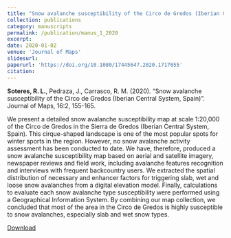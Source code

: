 ```yaml
---
title: "Snow avalanche susceptibility of the Circo de Gredos (Iberian Central System, Spain)"
collection: publications
category: manuscripts
permalink: /publication/manus_1_2020
excerpt:
date: 2020-01-02
venue: 'Journal of Maps'
slidesurl: 
paperurl: 'https://doi.org/10.1080/17445647.2020.1717655'
citation: 
---
```


**Soteres, R. L.**, Pedraza, J., Carrasco, R. M. (2020). “Snow avalanche susceptibility of the Circo de Gredos (Iberian Central System, Spain)”. Journal of Maps, 16:2, 155-165.

We present a detailed snow avalanche susceptibility map at scale 1:20,000 of the Circo de
Gredos in the Sierra de Gredos (Iberian Central System, Spain). This cirque-shaped landscape
is one of the most popular spots for winter sports in the region. However, no snow
avalanche activity assessment has been conducted to date. We have, therefore, produced a
snow avalanche susceptibility map based on aerial and satellite imagery, newspaper reviews
and field work, including avalanche features recognition and interviews with frequent
backcountry users. We extracted the spatial distribution of necessary and enhancer factors
for triggering slab, wet and loose snow avalanches from a digital elevation model. Finally,
calculations to evaluate each snow avalanche type susceptibility were performed using a
Geographical Information System. By combining our map collection, we concluded that most
of the area in the Circo de Gredos is highly susceptible to snow avalanches, especially slab
and wet snow types.

[Download](https://doi.org/10.1080/17445647.2020.1717655)

